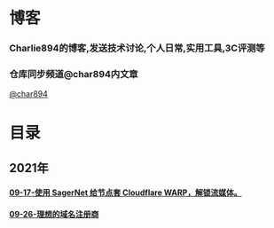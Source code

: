 # 博客
### Charlie894的博客,发送技术讨论,个人日常,实用工具,3C评测等
### 仓库同步频道@char894内文章
[@char894](t.me/char894)
# 目录
## 2021年
#### [09-17-使用 SagerNet 给节点套 Cloudflare WARP，解锁流媒体。](https://github.com/Charlie894/blog/blob/main/SagerNet-Unblock-2021-09-17.md)
#### [09-26-理想的域名注册商](https://github.com/Charlie894/blog/blob/main/whats-your-domin-shop.md)
